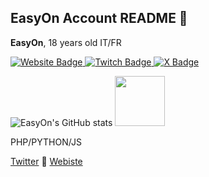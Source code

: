 ## EasyOn Account README 👺

**EasyOn**, 18 years old
IT/FR
<div id="badges">
  <a href="https://easyon.fr">
    <img src="https://img.shields.io/badge/Website-blue?style=for-the-badge&logoColor=white" alt="Website Badge"/>
  </a>
  <a href="your-youtube-URL">
    <img src="https://img.shields.io/badge/Twitch-purple?style=for-the-badge&logo=twitch&logoColor=white" alt="Twitch Badge"/>
  </a>
  <a href="https://twitter.com/e4syon">
    <img src="https://img.shields.io/badge/e4syOn-black?style=for-the-badge&logo=X&logoColor=white" alt="X Badge"/>
  </a>
</div>

![EasyOn's GitHub stats](https://github-readme-stats.vercel.app/api?username=easyonez&theme=ambient_gradient&show_icons=true)
[<img height="80px" src="https://discord.c99.nl/widget/theme-4/1075544459225342032.png"/>](https://discord.com/users/1075544459225342032)

PHP/PYTHON/JS

[Twitter](https://twitter.com/easyon_ez) 📲
[Webiste](https://easyon.fr)

